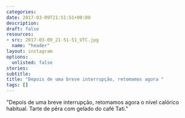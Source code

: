 ```yaml
---
categories:
date: 2017-03-09T21:51:51+00:00
description:
draft: false
resources:
- src: 2017-03-09_21-51-51_UTC.jpg
  name: "header"
layout: instagram
options:
  unlisted: false
stories:
subtitle:
title: "Depois de uma breve interrupção, retomamos agora "
tags: []
---
```


"Depois de uma breve interrupção, retomamos agora o nível calórico habitual. Tarte de pêra com gelado do café Tati."

